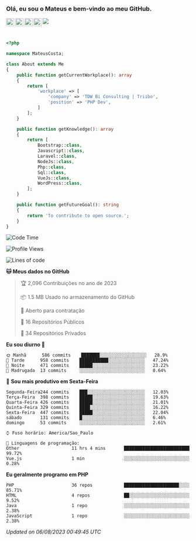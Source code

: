 
### Olá, eu sou o Mateus e bem-vindo ao meu GitHub.

<a href="https://costamateus.com.br/">
  <img align="left" alt="MLC" width="22px" src="https://www.costamateus.com.br/favicon.ico" />
</a>
<a href="https://www.linkedin.com/in/costamateus6/">
  <img align="left" alt="LinkedIn Mateus" width="22px" src="https://cdn.jsdelivr.net/npm/simple-icons@v3/icons/linkedin.svg" />
</a>
<a href="https://www.instagram.com/mateuslc6/">
  <img align="left" alt="Instagram Mateus" width="22px" src="https://cdn.jsdelivr.net/npm/simple-icons@v3/icons/instagram.svg" />
</a>
<a href="https://www.facebook.com/costamateus6/">
  <img align="left" alt="Facebook Mateus" width="22px" src="https://cdn.jsdelivr.net/npm/simple-icons@3.13.0/icons/facebook.svg" />
</a>

![](https://visitor-badge.glitch.me/badge?page_id=costamateus.costamateus)

<br />

```php
<?php

namespace MateusCosta;

class About extends Me
{
    public function getCurrentWorkplace(): array
    {
        return [
            'workplace' => [
                'company' => 'TDW Bi Consulting | Triibo',
                'position' => 'PHP Dev',
            ]
        ];
    }

    public function getKnowledge(): array
    {
        return [
            Bootstrap::class,
            Javascript::class,
            Laravel::class,
            NodeJs::class,
            Php::class,
            Sql::class,
            VueJs::class,
            WordPress::class,
        ];
    }

    public function getFutureGoal(): string
    {
        return 'To contribute to open source.';
    }
}
```

<!--START_SECTION:waka-->
![Code Time](http://img.shields.io/badge/Code%20Time-1%2C628%20hrs%2020%20mins-blue)

![Profile Views](http://img.shields.io/badge/Visualizac%C3%B5es%20do%20perfil-0-blue)

![Lines of code](https://img.shields.io/badge/Desde%20o%20Hello%20World%20eu%20escrevi--2%20Million%20linhas%20de%20c%C3%B3digo-blue)

**🐱 Meus dados no GitHub** 

> 🏆 2,096 Contribuições no ano de 2023
 > 
> 📦 1.5 MB Usado no armazenamento do GitHub 
 > 
> 💼 Aberto para contratação
 > 
> 📜 16 Repositórios Públicos 
 > 
> 🔑 34 Repositórios Privados  
 > 
**Eu sou diurno 🐤** 

```text
🌞 Manhã      586 commits    ███████░░░░░░░░░░░░░░░░░░   28.9% 
🌆 Tarde      958 commits    ███████████░░░░░░░░░░░░░░   47.24% 
🌃 Noite      471 commits    █████░░░░░░░░░░░░░░░░░░░░   23.22% 
🌙 Madrugada  13 commits     ░░░░░░░░░░░░░░░░░░░░░░░░░   0.64%

```
📅 **Sou mais produtivo em Sexta-Feira** 

```text
Segunda-Feira244 commits    ███░░░░░░░░░░░░░░░░░░░░░░   12.03% 
Terça-Feira  398 commits    █████░░░░░░░░░░░░░░░░░░░░   19.63% 
Quarta-Feira 426 commits    █████░░░░░░░░░░░░░░░░░░░░   21.01% 
Quinta-Feira 329 commits    ████░░░░░░░░░░░░░░░░░░░░░   16.22% 
Sexta-Feira  447 commits    █████░░░░░░░░░░░░░░░░░░░░   22.04% 
sábado       131 commits    █░░░░░░░░░░░░░░░░░░░░░░░░   6.46% 
domingo      53 commits     ░░░░░░░░░░░░░░░░░░░░░░░░░   2.61%

```


```text
⌚︎ Fuso horário: America/Sao_Paulo

💬 Linguagens de programação: 
Other                    11 hrs 4 mins       █████████████████████████   99.72% 
Vue.js                   1 min               ░░░░░░░░░░░░░░░░░░░░░░░░░   0.28%

```

**Eu geralmente programo em PHP** 

```text
PHP                      36 repos            █████████████████████░░░░   85.71% 
HTML                     4 repos             ██░░░░░░░░░░░░░░░░░░░░░░░   9.52% 
Java                     1 repo              ░░░░░░░░░░░░░░░░░░░░░░░░░   2.38% 
JavaScript               1 repo              ░░░░░░░░░░░░░░░░░░░░░░░░░   2.38%

```



 *Updated on 06/08/2023 00:49:45 UTC*
<!--END_SECTION:waka-->
